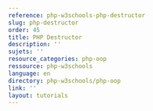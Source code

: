 ```yaml
---
reference: php-w3schools-php-destructor
slug: php-destructor
order: 45
title: PHP Destructor
description: ''
sujets: ''
resource_categories: php-oop
ressource: php-w3schools
language: en
directory: php-w3schools/php-oop
link: ''
layout: tutorials
---
```


